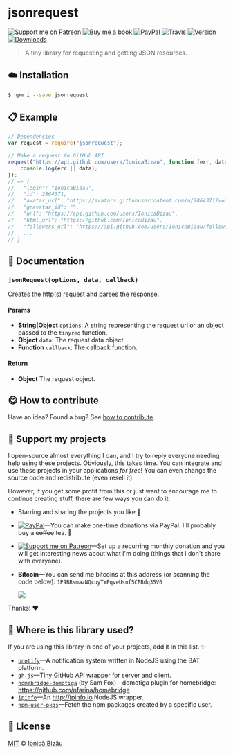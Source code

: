 
# jsonrequest

 [![Support me on Patreon][badge_patreon]][patreon] [![Buy me a book][badge_amazon]][amazon] [![PayPal][badge_paypal_donate]][paypal-donations] [![Travis](https://img.shields.io/travis/IonicaBizau/jsonrequest.svg)](https://travis-ci.org/IonicaBizau/jsonrequest/) [![Version](https://img.shields.io/npm/v/jsonrequest.svg)](https://www.npmjs.com/package/jsonrequest) [![Downloads](https://img.shields.io/npm/dt/jsonrequest.svg)](https://www.npmjs.com/package/jsonrequest)

> A tiny library for requesting and getting JSON resources.

## :cloud: Installation

```sh
$ npm i --save jsonrequest
```


## :clipboard: Example



```js
// Dependencies
var request = require("jsonrequest");

// Make a request to GitHub API
request("https://api.github.com/users/IonicaBizau", function (err, data) {
    console.log(err || data);
});
// => {
//   "login": "IonicaBizau",
//   "id": 2864371,
//   "avatar_url": "https://avatars.githubusercontent.com/u/2864371?v=3",
//   "gravatar_id": "",
//   "url": "https://api.github.com/users/IonicaBizau",
//   "html_url": "https://github.com/IonicaBizau",
//   "followers_url": "https://api.github.com/users/IonicaBizau/followers",
//   ...
// }
```

## :memo: Documentation


### `jsonRequest(options, data, callback)`
Creates the http(s) request and parses the response.

#### Params
- **String|Object** `options`: A string representing the request url or an object passed to the `tinyreq` function.
- **Object** `data`: The request data object.
- **Function** `callback`: The callback function.

#### Return
- **Object** The request object.



## :yum: How to contribute
Have an idea? Found a bug? See [how to contribute][contributing].


## :sparkling_heart: Support my projects

I open-source almost everything I can, and I try to reply everyone needing help using these projects. Obviously,
this takes time. You can integrate and use these projects in your applications *for free*! You can even change the source code and redistribute (even resell it).

However, if you get some profit from this or just want to encourage me to continue creating stuff, there are few ways you can do it:

 - Starring and sharing the projects you like :rocket:
 - [![PayPal][badge_paypal]][paypal-donations]—You can make one-time donations via PayPal. I'll probably buy a ~~coffee~~ tea. :tea:
 - [![Support me on Patreon][badge_patreon]][patreon]—Set up a recurring monthly donation and you will get interesting news about what I'm doing (things that I don't share with everyone).
 - **Bitcoin**—You can send me bitcoins at this address (or scanning the code below): `1P9BRsmazNQcuyTxEqveUsnf5CERdq35V6`

    ![](https://i.imgur.com/z6OQI95.png)

Thanks! :heart:


## :dizzy: Where is this library used?
If you are using this library in one of your projects, add it in this list. :sparkles:


 - [`bnotify`](https://github.com/IonicaBizau/bnotify)—A notification system written in NodeJS using the BAT platform.
 - [`gh.js`](https://github.com/IonicaBizau/gh.js)—Tiny GitHub API wrapper for server and client.
 - [`homebridge-domotiga`](https://github.com/Samfox2/homebridge-domotiga#readme) (by Sam Fox)—domotiga plugin for homebridge: https://github.com/nfarina/homebridge
 - [`ipinfo`](https://github.com/IonicaBizau/node-ipinfo)—An http://ipinfo.io NodeJS wrapper.
 - [`npm-user-pkgs`](https://github.com/IonicaBizau/npm-user-pkgs#readme)—Fetch the npm packages created by a specific user.

## :scroll: License

[MIT][license] © [Ionică Bizău][website]

[badge_patreon]: http://ionicabizau.github.io/badges/patreon.svg
[badge_amazon]: http://ionicabizau.github.io/badges/amazon.svg
[badge_paypal]: http://ionicabizau.github.io/badges/paypal.svg
[badge_paypal_donate]: http://ionicabizau.github.io/badges/paypal_donate.svg
[patreon]: https://www.patreon.com/ionicabizau
[amazon]: http://amzn.eu/hRo9sIZ
[paypal-donations]: https://www.paypal.com/cgi-bin/webscr?cmd=_s-xclick&hosted_button_id=RVXDDLKKLQRJW
[donate-now]: http://i.imgur.com/6cMbHOC.png

[license]: http://showalicense.com/?fullname=Ionic%C4%83%20Biz%C4%83u%20%3Cbizauionica%40gmail.com%3E%20(https%3A%2F%2Fionicabizau.net)&year=2014#license-mit
[website]: https://ionicabizau.net
[contributing]: /CONTRIBUTING.md
[docs]: /DOCUMENTATION.md
